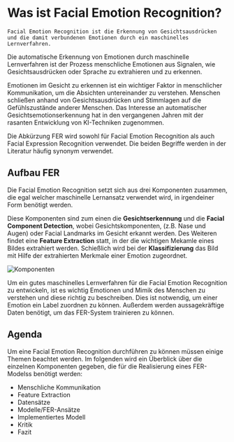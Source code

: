 # Was ist Facial Emotion Recognition?


```{admonition} Definition
Facial Emotion Recognition ist die Erkennung von Gesichtsausdrücken und die damit verbundenen Emotionen durch ein maschinelles Lernverfahren.
```

Die automatische Erkennung von Emotionen durch maschinelle Lernverfahren ist der Prozess menschliche Emotionen aus Signalen, wie Gesichtsausdrücken oder Sprache zu extrahieren und zu erkennen. 

Emotionen im Gesicht zu erkennen ist ein wichtiger Faktor in menschlicher Kommunikation, um die Absichten untereinander zu verstehen. Menschen schließen anhand von Gesichtsausdrücken und Stimmlagen auf die Gefühlszustände anderer Menschen. Das Interesse an automatischer Gesichtsemotionserkennung hat in den vergangenen Jahren mit der rasanten Entwicklung von KI-Techniken zugenommen.

Die Abkürzung FER wird sowohl für Facial Emotion Recognition als auch Facial Expression Recognition verwendet. Die beiden Begriffe werden in der Literatur häufig synonym verwendet. 


<!-- #region -->
## Aufbau FER


Die Facial Emotion Recognition setzt sich aus drei Komponenten zusammen, die egal welcher maschinelle Lernansatz verwendet wird, in irgendeiner Form benötigt werden. 

Diese Komponenten sind zum einen die **Gesichtserkennung** und die **Facial Component Detection**, wobei Gesichtskomponenten, (z.B. Nase und Augen) oder Facial Landmarks im Gesicht erkannt werden. Des Weiteren findet eine **Feature Extraction** statt, in der die wichtigen Mekamle eines Bildes extrahiert werden. Schießlich wird bei der **Klassifizierung** das Bild mit Hilfe der extrahierten Merkmale einer Emotion zugeordnet.   

![Komponenten](./images/fer_process.png)

Um ein gutes maschinelles Lernverfahren für die Facial Emotion Recognition zu entwickeln, ist es wichtig Emotionen und Mimik des Menschen zu verstehen und diese richtig zu beschreiben. Dies ist notwendig, um einer Emotion ein Label zuordnen zu können. Außerdem werden aussagekräftige Daten benötigt, um das FER-System trainieren zu können.

<!-- #endregion -->

## Agenda
Um eine Facial Emotion Recognition durchführen zu können müssen einige Themen beachtet werden. Im folgenden wird ein Überblick über die einzelnen Komponenten gegeben, die für die Realisierung eines FER-Modelss benötigt werden:
* Menschliche Kommunikation
* Feature Extraction
* Datensätze
* Modelle/FER-Ansätze
* Implementiertes Modell
* Kritik
* Fazit
